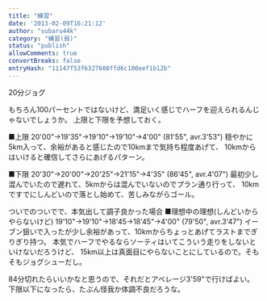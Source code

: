 ```yaml
---
title: "練習"
date: '2013-02-09T16:21:12'
author: "subaru44k"
category: "練習(弱)"
status: "publish"
allowComments: true
convertBreaks: false
entryHash: "11147f53f6327608ffd6c100eef1b12b"
---
```

20分ジョグ


もちろん100パーセントではないけど、満足いく感じでハーフを迎えられるんじゃないでしょうか。
上限と下限を予想しておく。

■上限
20'00"→19'35"→19'10"→19'10"→4'00"
(81'55", avr.3'53")
穏やかに5km入って、余裕があると感じたので10kmまで気持ち程度あげて、
10kmからはいけると確信してさらにあげるパターン。

■下限
20'30"→20'00"→20'25"→21'15"→4'35"
(86'45", avr.4'07")
最初少し混んでいたので遅れて、5kmからは混んでいないのでプラン通り行って、
10kmですでにしんどいので落とし始めて、苦しみながらゴール。

ついでのついでで、本気出して調子良かった場合
■理想中の理想(しんどいからやらないけど)
19'10"→19'10"→18'45→18'45"→4'00"
(79'50", avr.3'47")
イーブン狙いで入ったが少し余裕があって、10kmからちょっとあげてラストまでぎりぎり持つ。
本気でハーフでやるならソーティはいてこういう走りをしないといけないだろうけど、
15km以上は真面目にやらないことにしているので。そもそもジョグシューだし。

84分切れたらいいかなと思うので、それだとアベレージ3'59"で行けばよい。
下限以下になったら、たぶん怪我か体調不良だろうな。
